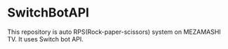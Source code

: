 # SwitchBotAPI
This repository is auto RPS(Rock-paper-scissors) system on MEZAMASHI TV.
It uses Switch bot API.
